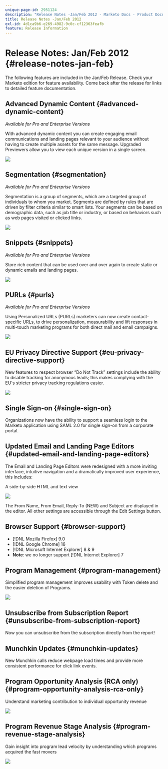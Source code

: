 ```yaml
---
unique-page-id: 2951124
description: "Release Notes -Jan/Feb 2012 - Marketo Docs - Product Documentation"
title: Release Notes -Jan/Feb 2012
exl-id: 4d1ca9b6-e269-4982-9c0c-cf12363feafb
feature: Release Information
---
```

# Release Notes: Jan/Feb 2012 {#release-notes-jan-feb}

The following features are included in the Jan/Feb Release. Check your Marketo edition for feature availability. Come back after the release for links to detailed feature documentation.

## Advanced Dynamic Content {#advanced-dynamic-content}

_Available for Pro and Enterprise Versions_

With advanced dynamic content you can create engaging email communications and landing pages relevant to your audience without having to create multiple assets for the same message. Upgraded Previewers allow you to view each unique version in a single screen.

![](assets/image2014-9-23-9-3a50-3a27.png)

## Segmentation  {#segmentation}

_Available for Pro and Enterprise Versions_

Segmentation is a group of segments, which are a targeted group of individuals to whom you market. Segments are defined by rules that are driven by filter criteria similar to smart lists. Your segments can be based on demographic data, such as job title or industry, or based on behaviors such as web pages visited or clicked links.

![](assets/image2014-9-23-9-3a50-3a42.png)

## Snippets {#snippets}

_Available for Pro and Enterprise Versions_

Store rich content that can be used over and over again to create static or dynamic emails and landing pages.

![](assets/image2014-9-23-9-3a50-3a58.png)

## PURLs {#purls}

_Available for Pro and Enterprise Versions_

Using Personalized URLs (PURLs) marketers can now create contact-specific URLs, to drive personalization, measurability and lift responses in multi-touch marketing programs for both direct mail and email campaigns.

![](assets/image2014-9-23-9-3a51-3a11.png)

## EU Privacy Directive Support {#eu-privacy-directive-support}

New features to respect browser “Do Not Track” settings include the ability to disable tracking for anonymous leads; this makes complying with the EU's stricter privacy tracking regulations easier.

![](assets/image2014-9-23-9-3a51-3a32.png)

## Single Sign-on {#single-sign-on}

Organizations now have the ability to support a seamless login to the Marketo application using SAML 2.0 for single sign-on from a corporate portal.

## Updated Email and Landing Page Editors {#updated-email-and-landing-page-editors}

The Email and Landing Page Editors were redesigned with a more inviting interface, intuitive navigation and a dramatically improved user experience, this includes:

A side-by-side HTML and text view

![](assets/image2014-9-23-9-3a51-3a54.png)

The From Name, From Email, Reply-To (NEW) and Subject are displayed in the editor. All other settings are accessible through the Edit Settings button.

## Browser Support {#browser-support}

* [!DNL Mozilla Firefox] 9.0
* [!DNL Google Chrome] 16
* [!DNL Microsoft Internet Explorer] 8 & 9
* **Note**: we no longer support [!DNL Internet Explorer] 7

## Program Management {#program-management}

Simplified program management improves usability with Token delete and the easier deletion of Programs.

![](assets/image2014-9-23-9-3a52-3a11.png)

## Unsubscribe from Subscription Report {#unsubscribe-from-subscription-report}

Now you can unsubscribe from the subscription directly from the report!

## Munchkin Updates {#munchkin-updates}

New Munchkin calls reduce webpage load times and provide more consistent performance for click link events.

## Program Opportunity Analysis (RCA only) {#program-opportunity-analysis-rca-only}

Understand marketing contribution to individual opportunity revenue

![](assets/image2014-9-23-9-3a52-3a30.png)

## Program Revenue Stage Analysis {#program-revenue-stage-analysis}

Gain insight into program lead velocity by understanding which programs acquired the fast movers

![](assets/image2014-9-23-9-3a52-3a47.png)
